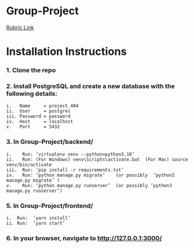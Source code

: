 # Group-Project

[<ins>Rubric Link</ins>](https://github.com/abramhindle/CMPUT404-project-socialdistribution)



# Installation Instructions

### 1. Clone the repo

### 2. Install PostgreSQL and create a new database with the following details:
	i.   Name     = project_404 
	ii.  User     = postgres
	iii. Password = password
	iv.  Host     = localhost
	v.   Port     = 5432

### 3. In Group-Project/backend/
	i.    Run: ‘virtualenv venv --python=python3.10’
	ii.   Run: (For Windows) venv\Scripts\activate.bat	(For Mac) source venv/bin/activate
	iii.  Run: ‘pip install -r requirements.txt’
	iv.   Run: ‘python manage.py migrate’    (or possibly  ‘python3 manage.py migrate’ )
	v.    Run: ‘python manage.py runserver’  (or possibly ‘python3 manage.py runserver’)

### 5. In Group-Project/frontend/
	i.  Run:  ‘yarn install’
	ii. Run:  ‘yarn start’

### 6. In your browser, navigate to http://127.0.0.1:3000/

